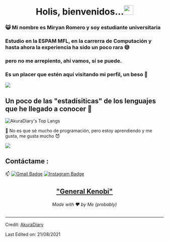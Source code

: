 <h1 align="center">Holis, bienvenidos...<img src="https://github.com/souvikguria98/souvikguria98/blob/master/Hi.gif" width="30"> </h1>

### :smiley_cat: Mi nombre es Miryan Romero y soy estudiante universitaria

### Estudio en la ESPAM MFL, en la carrerra de Computación y hasta ahora la experiencia ha sido un poco rara 😅
### pero no me arrepiento, ahí vamos, sí se puede.
### Es un placer que estén aquí visitando mi perfil, un beso 💋

<a href="https://www.youtube.com/watch?v=dQw4w9WgXcQ"><img src="https://user-images.githubusercontent.com/73097560/115834477-dbab4500-a447-11eb-908a-139a6edaec5c.gif"></a>

## Un poco de las "estadísiticas" de los lenguajes que he llegado a conocer 🚀
![AkuraDiary's Top Langs](https://github-readme-stats.vercel.app/api/top-langs/?username=AkuraDiary&theme=tokyonight&layout=compact)

🌱 No es que sé mucho de programación, pero estoy aprendiendo y me gusta, me gusta mucho 😈

<a href="https://www.youtube.com/watch?v=dQw4w9WgXcQ"><img src="https://user-images.githubusercontent.com/73097560/115834477-dbab4500-a447-11eb-908a-139a6edaec5c.gif"></a>

## Contáctame : 
📫 [![Gmail Badge](https://img.shields.io/badge/-asthiseta@gmail.com-blue?style=flat-roundedrectangle&logo=Gmail&logoColor=white&link=mailto:asthiseta@gmail.com)](miryamrolo10@gmail.com)
[![Instagram Badge](https://img.shields.io/badge/-asthi_21_-E4405F?style=flat-roundedrectangle&logo=instagram&logoColor=white&link=https://www.instagram.com/asthi_21_/)]([https://www.instagram.com/asthi_21_/](https://www.instagram.com/miiry_0312?igsh=YTk1bXJkbWcxYTNi))


<h2 align="center"><a href="https://youtu.be/frszEJb0aOo?t=4">"General Kenobi"</a></h2>
<h6 align="center">Made with ❤️ by Me (probably)</h6>

------
Credit: [AkuraDiary](https://github.com/AkuraDiary)

Last Edited on: 21/08/2021
<!--
**AkuraDiary/AkuraDIary** is a ✨ _special_ ✨ repository because its `README.md` (this file) appears on your GitHub profile.

Here are some ideas to get you started:

- 🔭 I’m currently working on ...
- 🌱 I’m currently learning ...
- 👯 I’m looking to collaborate on ...
- 🤔 I’m looking for help with ...
- 💬 Ask me about ...
- 📫 How to reach me: ...
- 😄 Pronouns: ...
- ⚡ Fun fact: ...
-->
